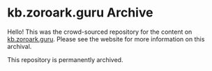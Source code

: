 # kb.zoroark.guru Archive

Hello! This was the crowd-sourced repository for the content on [kb.zoroark.guru](https://kb.zoroark.guru). Please see the website for more information on this archival.

This repository is permanently archived.